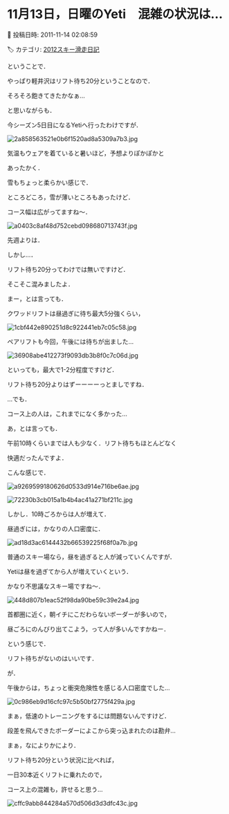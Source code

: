 # 11月13日，日曜のYeti　混雑の状況は…

📅 投稿日時: 2011-11-14 02:08:59

🏷️ カテゴリ: [2012スキー滑走日記](cca3a0e9524e0203150f790b1fc3c71ad.md)

ということで．


やっぱり軽井沢はリフト待ち20分ということなので．


そろそろ飽きてきたかなぁ…


と思いながらも．


今シーズン5日目になるYetiへ行ったわけですが．







![2a858563521e0b6f1520ad8a5309a7b3.jpg](images/2a858563521e0b6f1520ad8a5309a7b3.jpg)




気温もウェアを着ていると暑いほど，予想よりぽかぽかと


あったかく．


雪もちょっと柔らかい感じで．


ところどころ，雪が薄いところもあったけど．


コース幅は広がってますね～．




![a0403c8af48d752cebd098680713743f.jpg](images/a0403c8af48d752cebd098680713743f.jpg)




先週よりは．





しかし…．


リフト待ち20分ってわけでは無いですけど．


そこそこ混みましたよ．


まー，とは言っても．





クワッドリフトは昼過ぎに待ち最大5分強くらい，




![1cbf442e890251d8c922441eb7c05c58.jpg](images/1cbf442e890251d8c922441eb7c05c58.jpg)




ペアリフトも今回，午後には待ちが出ました…




![36908abe412273f9093db3b8f0c7c06d.jpg](images/36908abe412273f9093db3b8f0c7c06d.jpg)




といっても，最大で1-2分程度ですけど．


リフト待ち20分よりはずーーーーっとましですね．





…でも．


コース上の人は，これまでになく多かった…





あ，とは言っても．


午前10時くらいまでは人も少なく．リフト待ちもほとんどなく


快適だったんですよ．


こんな感じで．




![a9269599180626d0533d914e716be6ae.jpg](images/a9269599180626d0533d914e716be6ae.jpg)






![72230b3cb015a1b4b4ac41a271bf211c.jpg](images/72230b3cb015a1b4b4ac41a271bf211c.jpg)







しかし．10時ごろからは人が増えて．


昼過ぎには，かなりの人口密度に．




![ad18d3ac6144432b66539225f68f0a7b.jpg](images/ad18d3ac6144432b66539225f68f0a7b.jpg)




普通のスキー場なら，昼を過ぎると人が減っていくんですが．


Yetiは昼を過ぎてから人が増えていくという．


かなり不思議なスキー場ですね～．




![448d807b1eac52f98da90be59c39e2a4.jpg](images/448d807b1eac52f98da90be59c39e2a4.jpg)




首都圏に近く，朝イチにこだわらないボーダーが多いので，


昼ごろにのんびり出てこよう，って人が多いんですかねー．





という感じで．


リフト待ちがないのはいいです．


が．


午後からは，ちょっと衝突危険性を感じる人口密度でした…




![0c986eb9d16cfc97c5b50bf2775f429a.jpg](images/0c986eb9d16cfc97c5b50bf2775f429a.jpg)




まぁ，低速のトレーニングをするには問題ないんですけど．


段差を飛んできたボーダーによこから突っ込まれたのは勘弁…


まぁ，なによりかにより．


リフト待ち20分という状況に比べれば，


一日30本近くリフトに乗れたので，


コース上の混雑も，許せると思う…




![cffc9abb844284a570d506d3d3dfc43c.jpg](images/cffc9abb844284a570d506d3d3dfc43c.jpg)
